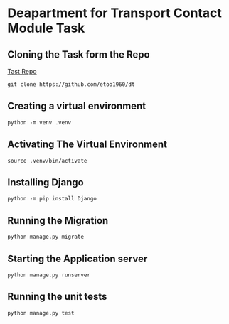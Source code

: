 # Deapartment for Transport Contact Module Task

## Cloning the Task form the Repo
[Tast Repo](https://github.com/etoo1960/dt)

`git clone https://github.com/etoo1960/dt`

## Creating a virtual environment
`python -m venv .venv`

## Activating The Virtual Environment
`source .venv/bin/activate`

## Installing Django
`python -m pip install Django`

## Running the Migration
`python manage.py migrate`

## Starting the Application server
`python manage.py runserver`

## Running the unit tests
`python manage.py test`
